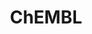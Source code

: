 ---
layout: default
bigquery: https://console.cloud.google.com/bigquery?p=patents-public-data&d=ebi_chembl&page=dataset
citation: '"The ChEMBL database in 2017." Anna Gaulton, Anne Hersey, Michał Nowotka,
  A Patrícia Bento, Jon Chambers, David Mendez, Prudence Mutowo, Francis Atkinson,
  Louisa J Bellis, Elena Cibrián-Uhalte, Mark Davies, Nathan Dedman, Anneli Karlsson,
  María Paula Magariños, John P Overington, George Papadatos, Ines Smit, Andrew R
  Leach Nucleic acids Research (2017) 45 (Database Issue), D945-D954'
contributors: European Bioinformatics Institute
cost: None
description: ChEMBL Data is a manually curated database of small molecules used in
  drug discovery, including information about existing patented drugs.
documentation: 'schema: https://www.ebi.ac.uk/chembl/db_schema


  '
last_edit: Mon, 04 Apr 2022 19:07:30 GMT
location: https://console.cloud.google.com/marketplace/product/google_patents_public_datasets/chembl
maintained_by: EMBL-EBI, an outstation of European Molecular Biology Laboratory
related_publications: '

  ChEMBL: towards direct deposition of bioassay data.


  Mendez D, Gaulton A, Bento AP, Chambers J, De Veij M, Félix E, Magariños MP, Mosquera
  JF, Mutowo P, Nowotka M, Gordillo-Marañón M, Hunter F, Junco L, Mugumbate G, Rodriguez-Lopez
  M, Atkinson F, Bosc N, Radoux CJ, Segura-Cabrera A, Hersey A, Leach AR.


  — Nucleic Acids Res. 2019; 47(D1):D930-D940. doi: 10.1093/nar/gky1075

  '
schema_fields: '[''aromatic_rings'', ''warning_type'', ''synonyms'', ''issue'', ''mecref_id'',
  ''set_name'', ''withdrawn_flag'', ''mc_target_type'', ''subgroup'', ''cell_id'',
  ''protein_class_id'', ''full_mwt'', ''acd_most_bpka'', ''uberon_id'', ''cell_ontology_id'',
  ''target_type'', ''level4_description'', ''domain_description'', ''src_id'', ''action_type'',
  ''assay_strain'', ''published_units'', ''doc_type'', ''patent_use_code'', ''title'',
  ''stem'', ''natural_product'', ''smarts'', ''topical'', ''record_id'', ''indref_id'',
  ''src_short_name'', ''assay_source'', ''syn_type'', ''frac_class_id'', ''authors'',
  ''priority'', ''molfile'', ''active_molregno'', ''db_version'', ''previous_company'',
  ''source_domain_id'', ''acd_logd'', ''nda_type'', ''hba'', ''warning_class'', ''abstract'',
  ''chembl_id'', ''activity_count'', ''creation_date'', ''standard_relation'', ''usan_stem_id'',
  ''smid'', ''published_value'', ''standard_inchi'', ''chirality'', ''parent_go_id'',
  ''ad_type'', ''assay_id'', ''bto_id'', ''curation_comment'', ''target_desc'', ''potential_duplicate'',
  ''drug_substance_flag'', ''canonical_smiles'', ''published_type'', ''first_approval'',
  ''who_extra'', ''major_class'', ''published_relation'', ''ref_type'', ''parent_id'',
  ''hbd'', ''mc_tax_id'', ''oral'', ''prodrug'', ''level2_description'', ''pathway_id'',
  ''confidence'', ''assay_subcellular_fraction'', ''research_stem'', ''num_alerts'',
  ''src_description'', ''name'', ''direct_interaction'', ''heavy_atoms'', ''bao_endpoint'',
  ''structure_type'', ''caloha_id'', ''trade_name'', ''upper_value'', ''assay_test_type'',
  ''as_id'', ''num_lipinski_ro5_violations'', ''ddd_comment'', ''go_id'', ''strength'',
  ''normal_range_max'', ''tid_fixed'', ''sitecomp_id'', ''ddd_units'', ''targcomp_id'',
  ''description'', ''metref_id'', ''mutation'', ''tbl'', ''assay_cell_type'', ''value'',
  ''volume'', ''downgraded'', ''units'', ''confidence_score'', ''helm_notation'',
  ''parameter_value'', ''path'', ''source'', ''actsm_id'', ''hbd_lipinski'', ''data_validity_comment'',
  ''clo_id'', ''level2'', ''class_level'', ''ingredient'', ''qed_weighted'', ''ro3_pass'',
  ''domain_type'', ''enzyme_name'', ''met_id'', ''protclasssyn_id'', ''co_stem_id'',
  ''therapeutic_flag'', ''l3'', ''product_id'', ''hrac_class_id'', ''isoform'', ''protein_class_synonym'',
  ''withdrawn_year'', ''mc_organism'', ''l6'', ''country'', ''l4'', ''ref_id'', ''targrel_id'',
  ''usan_stem_definition'', ''black_box_warning'', ''usan_substem'', ''curated_by'',
  ''journal'', ''end_position'', ''compound_key'', ''withdrawn_country'', ''warning_id'',
  ''src_assay_id'', ''patent_expire_date'', ''molecular_species'', ''level3'', ''activity_id'',
  ''met_conversion'', ''class_type'', ''compd_id'', ''type'', ''rgid'', ''cpd_str_alert_id'',
  ''ddd_id'', ''relationship_desc'', ''irac_class_id'', ''submission_date'', ''bao_format'',
  ''last_page'', ''l1'', ''cell_source_organism'', ''company'', ''mol_frac_id'', ''mw_monoisotopic'',
  ''assay_desc'', ''atc_code'', ''ddd_admr'', ''target_mapping'', ''domain_id'', ''indication_class'',
  ''efo_id'', ''sei'', ''related_tid'', ''biocomp_id'', ''acd_logp'', ''cell_source_tissue'',
  ''definition'', ''organism'', ''cx_logd'', ''ref_url'', ''mechanism_comment'', ''db_source'',
  ''std_act_id'', ''log_id'', ''formulation_id'', ''drug_record_id'', ''cell_description'',
  ''mec_id'', ''entity_type'', ''comp_class_id'', ''prediction_method'', ''level3_description'',
  ''lle'', ''predbind_id'', ''component_synonym'', ''label'', ''standard_value'',
  ''availability_type'', ''drugind_id'', ''bao_id'', ''level1_description'', ''hba_lipinski'',
  ''max_phase_for_ind'', ''updated_by'', ''alert_name'', ''species_group_flag'', ''pubmed_id'',
  ''le'', ''efo_term'', ''psa'', ''cx_most_bpka'', ''l7'', ''assay_tax_id'', ''tissue_id'',
  ''level5'', ''orig_description'', ''acd_most_apka'', ''site_residues'', ''relationship'',
  ''bei'', ''compsyn_id'', ''relation'', ''oc_id'', ''molsyn_id'', ''mesh_id'', ''pchembl_value'',
  ''num_ro5_violations'', ''binding_site_comment'', ''mc_target_accession'', ''rtb'',
  ''standard_inchi_key'', ''cidx'', ''qudt_units'', ''hrac_code'', ''innovator_company'',
  ''drug_product_flag'', ''ap_id'', ''usan_year'', ''status'', ''aspect'', ''assay_tissue'',
  ''withdrawn_reason'', ''parent_molregno'', ''parenteral'', ''stem_class'', ''relationship_type'',
  ''entity_id'', ''cx_logp'', ''homologue'', ''selectivity_comment'', ''ddd_value'',
  ''ass_cls_map_id'', ''warning_country'', ''cell_source_tax_id'', ''warnref_id'',
  ''result_flag'', ''accession'', ''usan_stem'', ''site_id'', ''patent_no'', ''delist_flag'',
  ''doc_id'', ''substrate_record_id'', ''site_name'', ''protein_class_desc'', ''standard_flag'',
  ''updated_on'', ''frac_code'', ''route'', ''assay_category'', ''cl_lincs_id'', ''first_page'',
  ''mesh_heading'', ''molecule_type'', ''mw_freebase'', ''alert_set_id'', ''variant_id'',
  ''last_active'', ''patent_id'', ''level1'', ''comments'', ''sequence_md5sum'', ''disease_efficacy'',
  ''year'', ''first_in_class'', ''assay_type'', ''inorganic_flag'', ''component_id'',
  ''toid'', ''short_name'', ''applicant_full_name'', ''metabolite_record_id'', ''l8'',
  ''dosage_form'', ''normal_range_min'', ''publication_number'', ''version'', ''pref_name'',
  ''annotation'', ''mechanism_of_action'', ''pathway_key'', ''ridx'', ''l5'', ''full_molformula'',
  ''assay_organism'', ''mol_atc_id'', ''tax_id'', ''l2'', ''stat'', ''standard_text_value'',
  ''polymer_flag'', ''warning_description'', ''mol_irac_id'', ''who_name'', ''sequence'',
  ''max_phase'', ''job_id'', ''mc_target_name'', ''parameter_type'', ''met_comment'',
  ''cellosaurus_id'', ''domain_name'', ''doi'', ''idx'', ''cx_most_apka'', ''compound_name'',
  ''comp_go_id'', ''text_value'', ''assay_param_id'', ''enzyme_tid'', ''molecular_mechanism'',
  ''standard_upper_value'', ''dosed_ingredient'', ''res_stem_id'', ''warning_year'',
  ''uo_units'', ''aidx'', ''alert_id'', ''alogp'', ''parent_type'', ''approval_date'',
  ''prod_pat_id'', ''component_type'', ''assay_class_id'', ''level4'', ''start_position'',
  ''active_ingredient'', ''chebi_par_id'', ''standard_units'', ''src_compound_id'',
  ''molregno'', ''tid'', ''irac_code'', ''standard_type'', ''withdrawn_class'', ''cell_name'',
  ''mol_hrac_id'', ''activity_comment'']'
shortname: chembl
tags:
- biotechnology
- health
- chemical
- bioinformatics
- medical
terms_of_use: CC BY-SA 3.0
title: ChEMBL
uuid: e232a192-965c-4ec9-904c-155b6dfe56c5
---